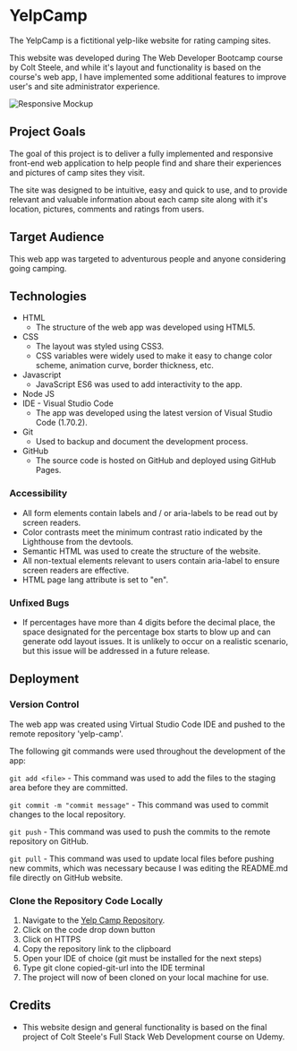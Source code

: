 # YelpCamp

The YelpCamp is a fictitional yelp-like website for rating camping sites. 

This website was developed during The Web Developer Bootcamp course by Colt Steele, and while it's layout and functionality is based on the course's web app, I have implemented some additional features to improve user's and site administrator experience.

![Responsive Mockup](https://yelp-camp-ireland-f3576c498663.herokuapp.com/images/desktop.png)


## Project Goals

The goal of this project is to deliver a fully implemented and responsive front-end web application to help people find and share their experiences and pictures of camp sites they visit.

The site was designed to be intuitive, easy and quick to use, and to provide relevant and valuable information about each camp site along with it's location, pictures, comments and ratings from users.

## Target Audience

This web app was targeted to adventurous people and anyone considering going camping.

## Technologies

- HTML
  - The structure of the web app was developed using HTML5. 
- CSS
  - The layout was styled using CSS3. 
  - CSS variables were widely used to make it easy to change color scheme, animation curve, border thickness, etc.
- Javascript 
  - JavaScript ES6 was used to add interactivity to the app.
- Node JS
- IDE - Visual Studio Code
  - The app was developed using the latest version of Visual Studio Code (1.70.2).
- Git 
  - Used to backup and document the development process.
- GitHub
  - The source code is hosted on GitHub and deployed using GitHub Pages.

### Accessibility

- All form elements contain labels and / or aria-labels to be read out by screen readers. 
- Color contrasts meet the minimum contrast ratio indicated by the Lighthouse from the devtools.
- Semantic HTML was used to create the structure of the website.
- All non-textual elements relevant to users contain aria-label to ensure screen readers are effective. 
- HTML page lang attribute is set to "en".

### Unfixed Bugs
- If percentages have more than 4 digits before the decimal place, the space designated for the percentage box starts to blow up and can generate odd layout issues. It is unlikely to occur on a realistic scenario, but this issue will be addressed in a future release.

## Deployment

### Version Control

The web app was created using Virtual Studio Code IDE and pushed to the remote repository 'yelp-camp'.

The following git commands were used throughout the development of the app:

```git add <file>``` - This command was used to add the files to the staging area before they are committed.

```git commit -m "commit message"``` - This command was used to commit changes to the local repository. 

```git push``` - This command was used to push the commits to the remote repository on GitHub. 

```git pull``` - This command was used to update local files before pushing new commits, which was necessary because I was editing the README.md file directly on GitHub website. 

### Clone the Repository Code Locally
1. Navigate to the [Yelp Camp Repository](https://github.com/alexandrearantes1/yelp-camp).
2. Click on the code drop down button
3. Click on HTTPS
4. Copy the repository link to the clipboard
5. Open your IDE of choice (git must be installed for the next steps)
6. Type git clone copied-git-url into the IDE terminal
7. The project will now of been cloned on your local machine for use.


## Credits

- This website design and general functionality is based on the final project of Colt Steele's Full Stack Web Development course on Udemy.
